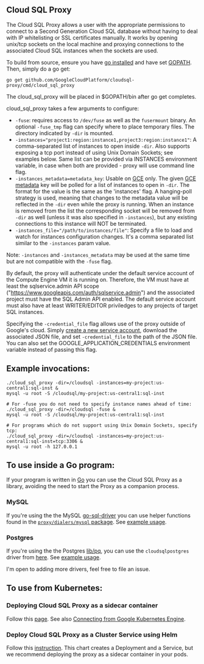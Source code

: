 
## Cloud SQL Proxy
The Cloud SQL Proxy allows a user with the appropriate permissions to connect
to a Second Generation Cloud SQL database without having to deal with IP whitelisting or SSL
certificates manually. It works by opening unix/tcp sockets on the local machine
and proxying connections to the associated Cloud SQL instances when the sockets
are used.

To build from source, ensure you have [go installed](https://golang.org/doc/install)
and have set [GOPATH](https://github.com/golang/go/wiki/GOPATH). Then, simply do a go get:

    go get github.com/GoogleCloudPlatform/cloudsql-proxy/cmd/cloud_sql_proxy

The cloud_sql_proxy will be placed in $GOPATH/bin after go get completes.

cloud_sql_proxy takes a few arguments to configure:

* `-fuse`: requires access to `/dev/fuse` as well as the `fusermount` binary. An
  optional `-fuse_tmp` flag can specify where to place temporary files. The
  directory indicated by `-dir` is mounted.
* `-instances="project1:region:instance1,project3:region:instance1"`: A comma-separated list
  of instances to open inside `-dir`. Also supports exposing a tcp port instead of using Unix Domain Sockets; see examples below.
  Same list can be provided via INSTANCES environment variable, in case when both are provided - proxy will use command line flag.
* `-instances_metadata=metadata_key`: Usable on [GCE](https://cloud.google.com/compute/docs/quickstart) only. The given [GCE metadata](https://cloud.google.com/compute/docs/metadata) key will be
  polled for a list of instances to open in `-dir`. The format for the value is the same as the 'instances' flag. A hanging-poll strategy is used, meaning that changes to
  the metadata value will be reflected in the `-dir` even while the proxy is
  running. When an instance is removed from the list the corresponding socket
  will be removed from `-dir` as well (unless it was also specified in
  `-instances`), but any existing connections to this instance will NOT be
  terminated.
* `-instances_file="/path/to/instances/file"`: Specify a file to load and watch for instances configuration changes. It's a comma separated list similar to the `-instances` param value.

Note: `-instances` and `-instances_metadata` may be used at the same time but
are not compatible with the `-fuse` flag.

By default, the proxy will authenticate under the default service account of the
Compute Engine VM it is running on. Therefore, the VM must have at least the
sqlservice.admin API scope ("https://www.googleapis.com/auth/sqlservice.admin")
and the associated project must have the SQL Admin API
enabled.  The default service account must also have at least WRITER/EDITOR
priviledges to any projects of target SQL instances.

Specifying the `-credential_file` flag allows use of the proxy outside of
Google's cloud. Simply [create a new service
account](https://cloud.google.com/sql/docs/mysql/sql-proxy#create-service-account),
download the associated JSON file, and set `-credential_file` to the path of the
JSON file. You can also set the GOOGLE_APPLICATION_CREDENTIALS environment variable
instead of passing this flag.

## Example invocations:

    ./cloud_sql_proxy -dir=/cloudsql -instances=my-project:us-central1:sql-inst &
    mysql -u root -S /cloudsql/my-project:us-central1:sql-inst

    # For -fuse you do not need to specify instance names ahead of time:
    ./cloud_sql_proxy -dir=/cloudsql -fuse &
    mysql -u root -S /cloudsql/my-project:us-central1:sql-inst

    # For programs which do not support using Unix Domain Sockets, specify tcp:
    ./cloud_sql_proxy -dir=/cloudsql -instances=my-project:us-central1:sql-inst=tcp:3306 &
    mysql -u root -h 127.0.0.1

## To use inside a Go program:
If your program is written in [Go](https://golang.org) you can use the Cloud SQL Proxy as a library,
avoiding the need to start the Proxy as a companion process.

### MySQL
If you're using the the MySQL [go-sql-driver](https://github.com/go-sql-driver/mysql)
you can use helper functions found in the [`proxy/dialers/mysql` package](https://godoc.org/github.com/GoogleCloudPlatform/cloudsql-proxy/proxy/dialers/mysql). See [example usage](https://github.com/GoogleCloudPlatform/cloudsql-proxy/blob/master/tests/dialers_test.go).

### Postgres
If you're using the the Postgres [lib/pq](https://github.com/lib/pq), you can use the `cloudsqlpostgres` driver from [here](https://github.com/GoogleCloudPlatform/cloudsql-proxy/tree/master/proxy/dialers/postgres). See [example usage](https://github.com/GoogleCloudPlatform/cloudsql-proxy/blob/master/proxy/dialers/postgres/hook_test.go).

I'm open to adding more drivers, feel free to file an issue.

## To use from Kubernetes:

### Deploying Cloud SQL Proxy as a sidecar container
Follow this [page](https://github.com/GoogleCloudPlatform/kubernetes-engine-samples/tree/master/cloudsql). See also
[Connecting from Google Kubernetes Engine](https://cloud.google.com/sql/docs/mysql/connect-kubernetes-engine).

### Deploy Cloud SQL Proxy as a Cluster Service using Helm
Follow this [instruction](https://github.com/kubernetes/charts/tree/master/stable/gcloud-sqlproxy).
This chart creates a Deployment and a Service, but we recommend deploying the proxy as a sidecar container in your pods.


